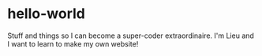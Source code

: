 # hello-world
Stuff and things so I can become a super-coder extraordinaire. 
I'm Lieu and I want to learn to make my own website!
